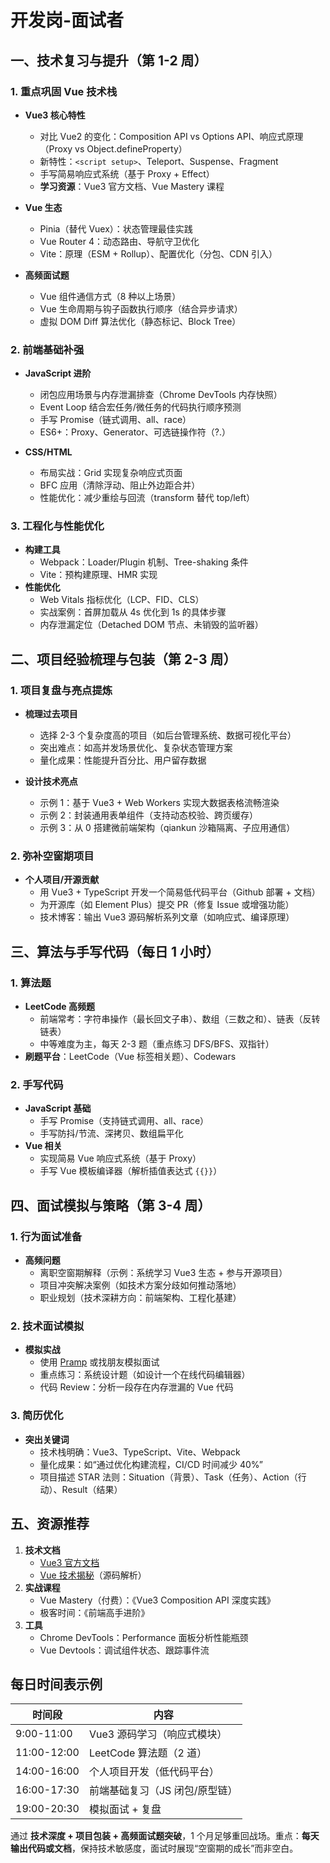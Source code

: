 # 开发岗-面试者

## **一、技术复习与提升（第 1-2 周）**

### **1. 重点巩固 Vue 技术栈**

- **Vue3 核心特性**

  - 对比 Vue2 的变化：Composition API vs Options API、响应式原理（Proxy vs Object.defineProperty）
  - 新特性：`<script setup>`、Teleport、Suspense、Fragment
  - 手写简易响应式系统（基于 Proxy + Effect）
  - **学习资源**：Vue3 官方文档、Vue Mastery 课程

- **Vue 生态**

  - Pinia（替代 Vuex）：状态管理最佳实践
  - Vue Router 4：动态路由、导航守卫优化
  - Vite：原理（ESM + Rollup）、配置优化（分包、CDN 引入）

- **高频面试题**
  - Vue 组件通信方式（8 种以上场景）
  - Vue 生命周期与钩子函数执行顺序（结合异步请求）
  - 虚拟 DOM Diff 算法优化（静态标记、Block Tree）

### **2. 前端基础补强**

- **JavaScript 进阶**

  - 闭包应用场景与内存泄漏排查（Chrome DevTools 内存快照）
  - Event Loop 结合宏任务/微任务的代码执行顺序预测
  - 手写 Promise（链式调用、all、race）
  - ES6+：Proxy、Generator、可选链操作符（?.）

- **CSS/HTML**
  - 布局实战：Grid 实现复杂响应式页面
  - BFC 应用（清除浮动、阻止外边距合并）
  - 性能优化：减少重绘与回流（transform 替代 top/left）

### **3. 工程化与性能优化**

- **构建工具**
  - Webpack：Loader/Plugin 机制、Tree-shaking 条件
  - Vite：预构建原理、HMR 实现
- **性能优化**
  - Web Vitals 指标优化（LCP、FID、CLS）
  - 实战案例：首屏加载从 4s 优化到 1s 的具体步骤
  - 内存泄漏定位（Detached DOM 节点、未销毁的监听器）

## **二、项目经验梳理与包装（第 2-3 周）**

### **1. 项目复盘与亮点提炼**

- **梳理过去项目**

  - 选择 2-3 个复杂度高的项目（如后台管理系统、数据可视化平台）
  - 突出难点：如高并发场景优化、复杂状态管理方案
  - 量化成果：性能提升百分比、用户留存数据

- **设计技术亮点**
  - 示例 1：基于 Vue3 + Web Workers 实现大数据表格流畅渲染
  - 示例 2：封装通用表单组件（支持动态校验、跨页缓存）
  - 示例 3：从 0 搭建微前端架构（qiankun 沙箱隔离、子应用通信）

### **2. 弥补空窗期项目**

- **个人项目/开源贡献**
  - 用 Vue3 + TypeScript 开发一个简易低代码平台（Github 部署 + 文档）
  - 为开源库（如 Element Plus）提交 PR（修复 Issue 或增强功能）
  - 技术博客：输出 Vue3 源码解析系列文章（如响应式、编译原理）

## **三、算法与手写代码（每日 1 小时）**

### **1. 算法题**

- **LeetCode 高频题**
  - 前端常考：字符串操作（最长回文子串）、数组（三数之和）、链表（反转链表）
  - 中等难度为主，每天 2-3 题（重点练习 DFS/BFS、双指针）
- **刷题平台**：LeetCode（Vue 标签相关题）、Codewars

### **2. 手写代码**

- **JavaScript 基础**
  - 手写 Promise（支持链式调用、all、race）
  - 手写防抖/节流、深拷贝、数组扁平化
- **Vue 相关**
  - 实现简易 Vue 响应式系统（基于 Proxy）
  - 手写 Vue 模板编译器（解析插值表达式 `{{}}`）

## **四、面试模拟与策略（第 3-4 周）**

### **1. 行为面试准备**

- **高频问题**
  - 离职空窗期解释（示例：系统学习 Vue3 生态 + 参与开源项目）
  - 项目冲突解决案例（如技术方案分歧如何推动落地）
  - 职业规划（技术深耕方向：前端架构、工程化基建）

### **2. 技术面试模拟**

- **模拟实战**
  - 使用 [Pramp](https://www.pramp.com/) 或找朋友模拟面试
  - 重点练习：系统设计题（如设计一个在线代码编辑器）
  - 代码 Review：分析一段存在内存泄漏的 Vue 代码

### **3. 简历优化**

- **突出关键词**
  - 技术栈明确：Vue3、TypeScript、Vite、Webpack
  - 量化成果：如“通过优化构建流程，CI/CD 时间减少 40%”
  - 项目描述 STAR 法则：Situation（背景）、Task（任务）、Action（行动）、Result（结果）

## **五、资源推荐**

1. **技术文档**
   - [Vue3 官方文档](https://v3.vuejs.org/)
   - [Vue 技术揭秘](https://ustbhuangyi.github.io/vue-analysis/)（源码解析）
2. **实战课程**
   - Vue Mastery（付费）：《Vue3 Composition API 深度实践》
   - 极客时间：《前端高手进阶》
3. **工具**
   - Chrome DevTools：Performance 面板分析性能瓶颈
   - Vue Devtools：调试组件状态、跟踪事件流

## **每日时间表示例**

| 时间段      | 内容                           |
| ----------- | ------------------------------ |
| 9:00-11:00  | Vue3 源码学习（响应式模块）    |
| 11:00-12:00 | LeetCode 算法题（2 道）        |
| 14:00-16:00 | 个人项目开发（低代码平台）     |
| 16:00-17:30 | 前端基础复习（JS 闭包/原型链） |
| 19:00-20:30 | 模拟面试 + 复盘                |

通过 **技术深度 + 项目包装 + 高频面试题突破**，1 个月足够重回战场。重点：**每天输出代码或文档**，保持技术敏感度，面试时展现“空窗期的成长”而非空白。
